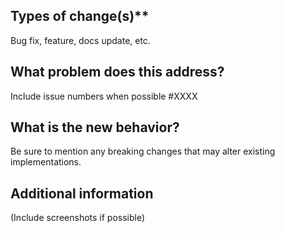 ## Types of change(s)**
Bug fix, feature, docs update, etc.


## What problem does this address?
Include issue numbers when possible #XXXX


## What is the new behavior?
Be sure to mention any breaking changes that may alter existing implementations.


## Additional information
(Include screenshots if possible)

